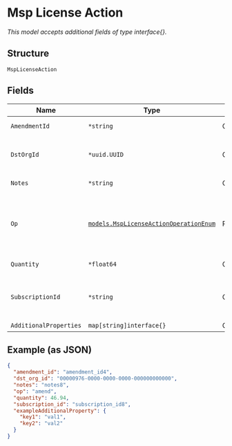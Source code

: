 
# Msp License Action

*This model accepts additional fields of type interface{}.*

## Structure

`MspLicenseAction`

## Fields

| Name | Type | Tags | Description |
|  --- | --- | --- | --- |
| `AmendmentId` | `*string` | Optional | Required if `op`==`unamend` |
| `DstOrgId` | `*uuid.UUID` | Optional | Required if `op`==`amend`, destination org id |
| `Notes` | `*string` | Optional | Required if `op`==`annotate` |
| `Op` | [`models.MspLicenseActionOperationEnum`](../../doc/models/msp-license-action-operation-enum.md) | Required | enum: `amend`, `annotate`, `delete`, `unamend`<br>**Constraints**: *Minimum Length*: `1` |
| `Quantity` | `*float64` | Optional | Required if `op`==`amend` |
| `SubscriptionId` | `*string` | Optional | Required if `op`==`annotate`<br>**Constraints**: *Minimum Length*: `1` |
| `AdditionalProperties` | `map[string]interface{}` | Optional | - |

## Example (as JSON)

```json
{
  "amendment_id": "amendment_id4",
  "dst_org_id": "00000976-0000-0000-0000-000000000000",
  "notes": "notes8",
  "op": "amend",
  "quantity": 46.94,
  "subscription_id": "subscription_id8",
  "exampleAdditionalProperty": {
    "key1": "val1",
    "key2": "val2"
  }
}
```

